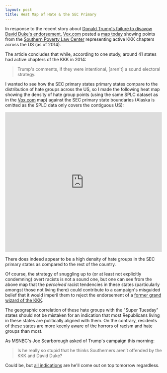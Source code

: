 ```yaml
---
layout: post
title: Heat Map of Hate & the SEC Primary
---
```


In response to the recent story about [Donald Trump's failure to disavow David Duke's endorsement](http://www.vox.com/2016/2/28/11129120/donald-trump-david-duke), [Vox.com](http://vox.com) posted a [map today](http://www.vox.com/2016/2/29/11134318/kkk-map-trump) showing points from the [Southern Poverty Law Center](http://www.splcenter.org/) representing active KKK chapters across the US (as of 2014).

The article concludes that while, according to one study, around 41 states had active chapters of the KKK in 2014:

> Trump's comments, if they were intentional, [aren't] a sound electoral strategy.

I wanted to see how the SEC primary states primary states compare to the distribution of hate groups across the US, so I made the following heat map showing the density of hate group points (using the same SPLC dataset as in the [Vox.com](http://vox.com) map) against the SEC primary state boundaries (Alaska is omitted as the SPLC data only covers the contiguous US):

<iframe width="100%" height="450" src="http://www.rgaston.com/hatemap.html" frameborder="0"></iframe>

There does indeed appear to be a high density of hate groups in the SEC primary states as compared to the rest of the country.  

Of course, the strategy of snuggling up to (or at least not explicitly condemning) overt racists is not a sound one, but one can see from the above map that the *perceived* racist tendencies in these states (particularly amongst those not living there) could contribute to a campaign's misguided belief that it would imperil them to reject the endorsement of a [former grand wizard of the KKK](https://en.wikipedia.org/wiki/David_Duke).

The geographic correlation of these hate groups with the "Super Tuesday" states should not be mistaken for an indication that most Republicans living in these states are politically aligned with them.  On the contrary, residents of these states are more keenly aware of the horrors of racism and hate groups than most.

As MSNBC's Joe Scarborough asked of Trump's campaign this morning:

> Is he really so stupid that he thinks Southerners aren’t offended by the KKK and David Duke?

Could be, but [all indications](http://fivethirtyeight.com/features/super-tuesday-preview-republican-presidential-election-2016/) are he'll come out on top tomorrow regardless.
